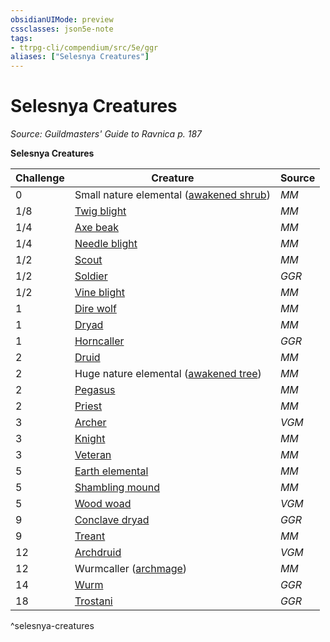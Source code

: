 ```yaml
---
obsidianUIMode: preview
cssclasses: json5e-note
tags:
- ttrpg-cli/compendium/src/5e/ggr
aliases: ["Selesnya Creatures"]
---
```

# Selesnya Creatures
*Source: Guildmasters' Guide to Ravnica p. 187* 

**Selesnya Creatures**

| Challenge | Creature | Source |
|-----------|----------|--------|
| 0 | Small nature elemental ([awakened shrub](3-Mechanics/CLI/bestiary/plant/awakened-shrub.md)) | *MM* |
| 1/8 | [Twig blight](3-Mechanics/CLI/bestiary/plant/twig-blight.md) | *MM* |
| 1/4 | [Axe beak](3-Mechanics/CLI/bestiary/beast/axe-beak.md) | *MM* |
| 1/4 | [Needle blight](3-Mechanics/CLI/bestiary/plant/needle-blight.md) | *MM* |
| 1/2 | [Scout](3-Mechanics/CLI/bestiary/humanoid/scout.md) | *MM* |
| 1/2 | [Soldier](3-Mechanics/CLI/bestiary/humanoid/soldier-ggr.md) | *GGR* |
| 1/2 | [Vine blight](3-Mechanics/CLI/bestiary/plant/vine-blight.md) | *MM* |
| 1 | [Dire wolf](3-Mechanics/CLI/bestiary/beast/dire-wolf.md) | *MM* |
| 1 | [Dryad](3-Mechanics/CLI/bestiary/fey/dryad.md) | *MM* |
| 1 | [Horncaller](3-Mechanics/CLI/bestiary/humanoid/horncaller-ggr.md) | *GGR* |
| 2 | [Druid](3-Mechanics/CLI/bestiary/humanoid/druid.md) | *MM* |
| 2 | Huge nature elemental ([awakened tree](3-Mechanics/CLI/bestiary/plant/awakened-tree.md)) | *MM* |
| 2 | [Pegasus](3-Mechanics/CLI/bestiary/celestial/pegasus.md) | *MM* |
| 2 | [Priest](3-Mechanics/CLI/bestiary/humanoid/priest.md) | *MM* |
| 3 | [Archer](3-Mechanics/CLI/bestiary/humanoid/archer-mpmm.md) | *VGM* |
| 3 | [Knight](3-Mechanics/CLI/bestiary/humanoid/knight.md) | *MM* |
| 3 | [Veteran](3-Mechanics/CLI/bestiary/humanoid/veteran.md) | *MM* |
| 5 | [Earth elemental](3-Mechanics/CLI/bestiary/elemental/earth-elemental.md) | *MM* |
| 5 | [Shambling mound](3-Mechanics/CLI/bestiary/plant/shambling-mound.md) | *MM* |
| 5 | [Wood woad](3-Mechanics/CLI/bestiary/plant/wood-woad-mpmm.md) | *VGM* |
| 9 | [Conclave dryad](3-Mechanics/CLI/bestiary/fey/conclave-dryad-ggr.md) | *GGR* |
| 9 | [Treant](3-Mechanics/CLI/bestiary/plant/treant.md) | *MM* |
| 12 | [Archdruid](3-Mechanics/CLI/bestiary/humanoid/archdruid-mpmm.md) | *VGM* |
| 12 | Wurmcaller ([archmage](3-Mechanics/CLI/bestiary/humanoid/archmage.md)) | *MM* |
| 14 | [Wurm](3-Mechanics/CLI/bestiary/monstrosity/wurm-ggr.md) | *GGR* |
| 18 | [Trostani](3-Mechanics/CLI/bestiary/npc/trostani-ggr.md) | *GGR* |
^selesnya-creatures